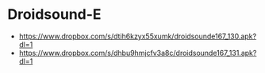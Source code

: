 Droidsound-E 
============
* https://www.dropbox.com/s/dtih6kzyx55xumk/droidsounde167_130.apk?dl=1
* https://www.dropbox.com/s/dhbu9hmjcfv3a8c/droidsounde167_131.apk?dl=1
